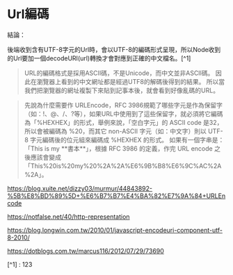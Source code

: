 # Url編碼

結論：

後端收到含有UTF-8字元的Url時，會以UTF-8的編碼形式呈現，所以Node收到的Url要加一個decodeURI(url)轉換才會對應到正確的中文檔名。[^1]

> URL的編碼格式是採用ASCII碼，不是Unicode，而中文並非ASCII碼。
因此在瀏覽器上看到的中文網址都是經過UTF8的解碼後得到的結果。
所以當我們把瀏覽器的網址複製下來貼到記事本後，就會看到好像亂碼的URL。

> 先說為什麼需要作 URLEncode，RFC 3986規範了哪些字元是作為保留字（如：!、@、/、?等），如果URL中使用到了這些保留字，就必須將它編碼為「%HEXHEX」的形式，舉例來說，「空白字元」的 ASCII code 是32，所以會被編碼為 %20，而其它 non-ASCII 字元（如：中文字）則以 UTF-8 字元編碼後的位元組來編碼成 %HEXHEX 的形式。
如果有一個字串是：「This is my \*\*書本\*\*」，根據 RFC 3986 的定義，作完 URL encode 之後應該會變成「This%20is%20my%20%2A%2A%E6%9B%B8%E6%9C%AC%2A%2A」。

https://blog.xuite.net/dizzy03/murmur/44843892-%5B%E8%BD%89%5D+%E6%B7%B7%E4%BA%82%E7%9A%84+URLEncode

https://notfalse.net/40/http-representation

https://blog.longwin.com.tw/2010/01/javascript-encodeuri-component-utf-8-2010/

https://dotblogs.com.tw/marcus116/2012/07/29/73690

[^1] : 123

